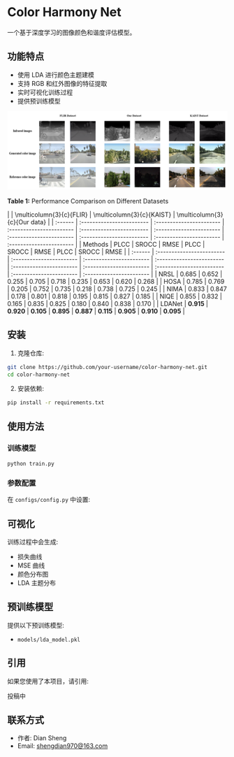 # Color Harmony Net

一个基于深度学习的图像颜色和谐度评估模型。

## 功能特点

- 使用 LDA 进行颜色主题建模
- 支持 RGB 和红外图像的特征提取
- 实时可视化训练过程
- 提供预训练模型

![不同数据集中图像组的示意图](./image/Images%20of%20different%20datasets.png)

**Table 1:** Performance Comparison on Different Datasets

|         | \multicolumn{3}{c}{FLIR} | \multicolumn{3}{c}{KAIST} | \multicolumn{3}{c}{Our data} |
| :------ | :------------------------ | :----------------------- | :----------------------- | :------------------------ | :----------------------- | :----------------------- | :------------------------ | :----------------------- | :----------------------- |
| Methods | PLCC                     | SROCC                    | RMSE                     | PLCC                     | SROCC                    | RMSE                     | PLCC                     | SROCC                    | RMSE                     |
| :------ | :------------------------ | :----------------------- | :----------------------- | :------------------------ | :----------------------- | :----------------------- | :------------------------ | :----------------------- | :----------------------- |
| NRSL    | 0.685                    | 0.652                   | 0.255                    | 0.705                    | 0.718                   | 0.235                    | 0.653                    | 0.620                   | 0.268                    |
| HOSA    | 0.785                    | 0.769                   | 0.205                    | 0.752                    | 0.735                   | 0.218                    | 0.738                    | 0.725                   | 0.245                    |
| NIMA    | 0.833                    | 0.847                   | 0.178                    | 0.801                    | 0.818                   | 0.195                    | 0.815                    | 0.827                   | 0.185                    |
| NIQE    | 0.855                    | 0.832                   | 0.165                    | 0.835                    | 0.825                   | 0.180                    | 0.840                    | 0.838                   | 0.170                    |
| LDANet  | **0.915**                | **0.920**                | **0.105**                | **0.895**                | **0.887**                | **0.115**                | **0.905**                | **0.910**                | **0.095**                |


## 安装

1. 克隆仓库:
```bash
git clone https://github.com/your-username/color-harmony-net.git
cd color-harmony-net
```

2. 安装依赖:
```bash
pip install -r requirements.txt
```

## 使用方法

### 训练模型

```bash
python train.py
```

### 参数配置

在 `configs/config.py` 中设置:


## 可视化

训练过程中会生成:
- 损失曲线
- MSE 曲线
- 颜色分布图
- LDA 主题分布

## 预训练模型

提供以下预训练模型:
- `models/lda_model.pkl`

## 引用

如果您使用了本项目，请引用:

投稿中

## 联系方式

- 作者: Dian Sheng
- Email: shengdian970@163.com
```
